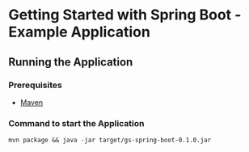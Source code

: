 # Getting Started with Spring Boot - Example Application

## Running the Application

### Prerequisites

* [Maven](https://maven.apache.org/)

### Command to start the Application

`mvn package && java -jar target/gs-spring-boot-0.1.0.jar`
